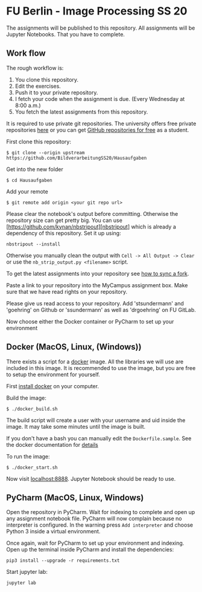 # FU Berlin - Image Processing SS 20

The assignments will be published to this repository.
All assignments will be Jupyter Notebooks. That you have to complete.

## Work flow

The rough workflow is:
1. You clone this repository.
2. Edit the exercises.
3. Push it to your private repository.
4. I fetch your code when the assignment is due. (Every Wednesday at 8:00 a.m.)
5. You fetch the latest assignments from this repository.

It is required to use private git repositories.
The university offers free private repositories [here](https://git.imp.fu-berlin.de/)
or you can get [GitHub repositories for free](https://education.github.com/) as a student.

First clone this repository:

```
$ git clone --origin upstream https://github.com/BildverarbeitungSS20/Hausaufgaben
```

Get into the new folder

```
$ cd Hausaufgaben
```

Add your remote

```
$ git remote add origin <your git repo url>
```

Please clear the notebook's output before committing. Otherwise the repository
size can get pretty big.
You can use [https://github.com/kynan/nbstripout][nbstripout] which is already a dependency of this repository. Set it up using:

```
nbstripout --install
```

Otherwise you manually clean the output with `Cell -> All Output -> Clear` or
use the `nb_strip_output.py <filename>` script.

To get the latest assignments into your repository see [how to sync a fork](https://help.github.com/articles/syncing-a-fork/).

Paste a link to your repository into the MyCampus assignment box.
Make sure that we have read rights on your repository.

Please give us read access to your repository. Add 'stsundermann' and 'goehring' on Github
or 'ssundermann' as well as 'drgoehring' on FU GitLab.

Now choose either the Docker container or PyCharm to set up your environment

## Docker (MacOS, Linux, (Windows))

There exists a script for a [docker](https://www.docker.com/) image.
All the libraries we will use are included in this image.
It is recommended to use the image, but you are free to setup the environment
for yourself.

First [install docker](https://docs.docker.com/engine/installation/) on your computer.

Build the image:

```
$ ./docker_build.sh
```

The build script will create a user with your username and uid inside the image.
It may take some minutes until the image is built.

If you don't have a bash you can manually edit the `Dockerfile.sample`.
See the docker documentation for [details](https://docs.docker.com/)

To run the image:

```
$ ./docker_start.sh
```

Now visit [localhost:8888](http://localhost:8888). Jupyter Notebook
should be ready to use.

## PyCharm (MacOS, Linux, Windows)
Open the repository in PyCharm. Wait for indexing to complete and open up any assignment notebook file. 
PyCharm will now complain because no interpreter is configured. In the warning press `Add interpreter` and choose Python 3 inside a virtual environment.

Once again, wait for PyCharm to set up your environment and indexing. Open up the terminal inside PyCharm and install the dependencies: 
```
pip3 install --upgrade -r requirements.txt
```

Start jupyter lab:
````
jupyter lab
````
